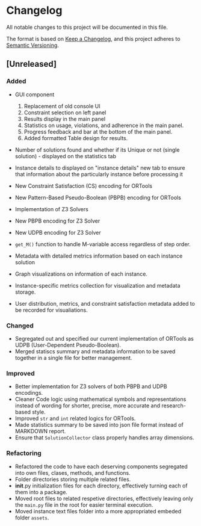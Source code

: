 # Changelog

All notable changes to this project will be documented in this file.

The format is based on [Keep a Changelog](https://keepachangelog.com/en/1.0.0/),
and this project adheres to [Semantic Versioning](https://semver.org/spec/v2.0.0.html).

## [Unreleased]

### Added
- GUI component
    1. Replacement of old console UI
    2. Constraint selection on left panel
    3. Results display in the main panel
    4. Statistics on usage, violations, and adherence in the main panel.
    5. Progress feedback and bar at the bottom of the main panel.
    6. Added formatted Table design for results.

- Number of solutions found and whether if its Unique or not (single solution) - displayed on the statistics tab
- Instance details to displayed on "instance details" new tab to ensure that information about the particularly instance before processing it
- New Constraint Satisfaction (CS) encoding for ORTools
- New Pattern-Based Pseudo-Boolean (PBPB) encoding for ORTools
- Implementation of Z3 Solvers
- New PBPB encoding for Z3 Solver
- New UDPB encoding for Z3 Solver
- `get_M()` function to handle M-variable access regardless of step order.
- Metadata with detailed metrics information based on each instance solution
- Graph visualizations on information of each instance.
- Instance-specific metrics collection for visualization and metadata storage.
- User distribution, metrics, and constraint satisfaction metadata added to be recorded for visualiations.

### Changed
- Segregated out and specified our current implementation of ORTools as UDPB (User-Dependent Pseudo-Boolean).
- Merged statiscs summary and metadata information to be saved together in a single file for better management.

### Improved
- Better implementation for Z3 solvers of both PBPB and UDPB encodings.
- Cleaner Code logic using mathematical symbols and representations instead of wording for shorter, precise, more accurate and research-based style.
- Improved `str` and `int` related logics for ORTools.
- Made statistics summary to be saved into json file format instead of MARKDOWN report.
- Ensure that `SolutionCollector` class properly handles array dimensions.

### Refactoring
- Refactored the code to have each deserving components segregated into own files, clases, methods, and functions.
- Folder directories storing multiple related files.
- __init__.py initialization files for each directory, effectively turning each of them into a package.
- Moved root files to related respetive directories, effectively leaving only the `main.py` file in the root for easier terminal execution.
- Moved instance text files folder into a more appropriated embeded folder `assets`.
